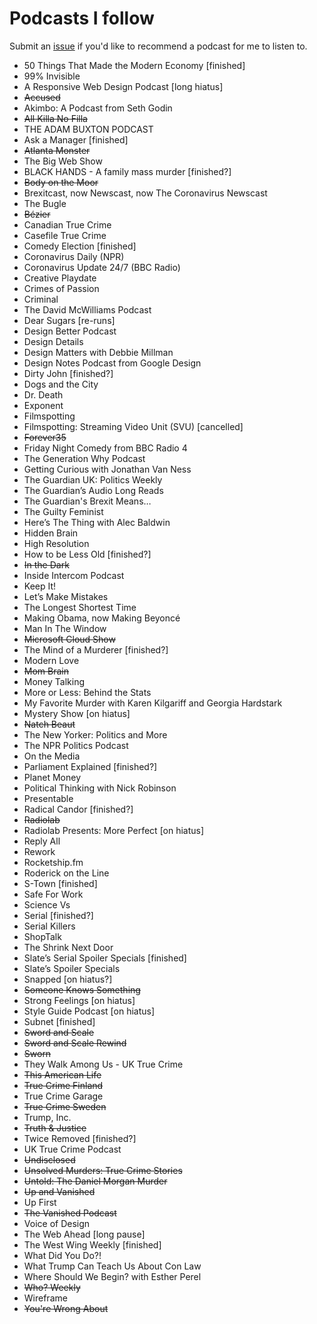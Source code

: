 # Podcasts I follow

Submit an [issue](https://github.com/yaili/podcasts/issues/new) if you'd like to recommend a podcast for me to listen to.

- 50 Things That Made the Modern Economy [finished]
- 99% Invisible
- A Responsive Web Design Podcast [long hiatus]
- ~~Accused~~
- Akimbo: A Podcast from Seth Godin
- ~~All Killa No Filla~~
- THE ADAM BUXTON PODCAST
- Ask a Manager [finished]
- ~~Atlanta Monster~~
- The Big Web Show
- BLACK HANDS - A family mass murder [finished?]
- ~~Body on the Moor~~
- Brexitcast, now Newscast, now The Coronavirus Newscast
- The Bugle
- ~~Bézier~~
- Canadian True Crime
- Casefile True Crime
- Comedy Election [finished]
- Coronavirus Daily (NPR)
- Coronavirus Update 24/7 (BBC Radio)
- Creative Playdate
- Crimes of Passion
- Criminal
- The David McWilliams Podcast
- Dear Sugars [re-runs]
- Design Better Podcast
- Design Details
- Design Matters with Debbie Millman 
- Design Notes Podcast from Google Design
- Dirty John [finished?]
- Dogs and the City
- Dr. Death 
- Exponent
- Filmspotting
- Filmspotting: Streaming Video Unit (SVU) [cancelled]
- ~~Forever35~~
- Friday Night Comedy from BBC Radio 4
- The Generation Why Podcast
- Getting Curious with Jonathan Van Ness
- The Guardian UK: Politics Weekly
- The Guardian’s Audio Long Reads
- The Guardian's Brexit Means…
- The Guilty Feminist
- Here’s The Thing with Alec Baldwin
- Hidden Brain
- High Resolution
- How to be Less Old [finished?]
- ~~In the Dark~~
- Inside Intercom Podcast
- Keep It!
- Let’s Make Mistakes
- The Longest Shortest Time
- Making Obama, now Making Beyoncé
- Man In The Window
- ~~Microsoft Cloud Show~~
- The Mind of a Murderer [finished?]
- Modern Love
- ~~Mom Brain~~
- Money Talking
- More or Less: Behind the Stats
- My Favorite Murder with Karen Kilgariff and Georgia Hardstark
- Mystery Show [on hiatus]
- ~~Natch Beaut~~
- The New Yorker: Politics and More
- The NPR Politics Podcast
- On the Media
- Parliament Explained [finished?]
- Planet Money
- Political Thinking with Nick Robinson 
- Presentable
- Radical Candor [finished?]
- ~~Radiolab~~
- Radiolab Presents: More Perfect [on hiatus]
- Reply All
- Rework
- Rocketship.fm
- Roderick on the Line
- S-Town [finished]
- Safe For Work
- Science Vs
- Serial [finished?]
- Serial Killers
- ShopTalk
- The Shrink Next Door
- Slate’s Serial Spoiler Specials [finished]
- Slate’s Spoiler Specials
- Snapped [on hiatus?]
- ~~Someone Knows Something~~
- Strong Feelings [on hiatus]
- Style Guide Podcast [on hiatus]
- Subnet [finished]
- ~~Sword and Scale~~
- ~~Sword and Scale Rewind~~
- ~~Sworn~~
- They Walk Among Us - UK True Crime
- ~~This American Life~~
- ~~True Crime Finland~~
- True Crime Garage
- ~~True Crime Sweden~~
- Trump, Inc.
- ~~Truth & Justice~~
- Twice Removed [finished?]
- UK True Crime Podcast
- ~~Undisclosed~~
- ~~Unsolved Murders: True Crime Stories~~
- ~~Untold: The Daniel Morgan Murder~~
- ~~Up and Vanished~~
- Up First
- ~~The Vanished Podcast~~
- Voice of Design
- The Web Ahead [long pause]
- The West Wing Weekly [finished]
- What Did You Do?!
- What Trump Can Teach Us About Con Law
- Where Should We Begin? with Esther Perel
- ~~Who? Weekly~~
- Wireframe
- ~~You're Wrong About~~

